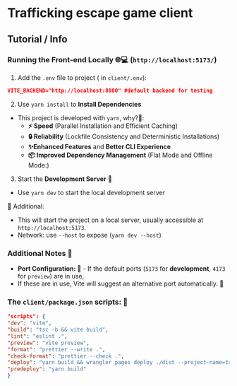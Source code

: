 # Trafficking escape game client

## Tutorial / Info
### Running the Front-end Locally 🌐💻 (`http://localhost:5173/`)
1. Add the `.env` file to project ( in `client/.env`):
```json
VITE_BACKEND="http://localhost:8080" #default backend for testing
```
2. Use `yarn install` to **Install Dependencies**
- This project is developed with `yarn`, why?🤔:
  - **⚡ Speed** (Parallel Installation and Efficient Caching)
  - **🔒 Reliability** (Lockfile Consistency and Deterministic Installations)
  - **✨Enhanced Features** and **Better CLI Experience**
  - **📦 Improved Dependency Management** (Flat Mode  and Offline Mode:)
3. Start the **Development Server** 🚀
- Use `yarn dev` to start the local development server

📌 Additional:
- This will start the project on a local server, usually accessible at `http://localhost:5173`.
- Network: use `--host` to expose (`yarn dev --host`)


### Additional Notes 📌
- **Port Configuration: 🔢** - If the default ports (`5173` for **development**, `4173` for `preview`) are in use, 
- If these are in use, Vite will suggest an alternative port automatically. 🔄

### The `client/package.json` scripts: 📜
```json
"scripts": {
"dev": "vite",
"build": "tsc -b && vite build",
"lint": "eslint .",
"preview": "vite preview",
"format": "prettier --write .",
"check-format": "prettier --check .",
"deploy": "yarn build && wrangler pages deploy ./dist --project-name=traffikingescape",
"predeploy": "yarn build"
}
```
